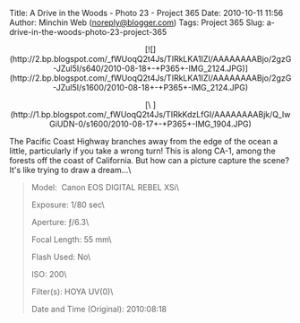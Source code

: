 Title: A Drive in the Woods - Photo 23 - Project 365
Date: 2010-10-11 11:56
Author: Minchin Web (noreply@blogger.com)
Tags: Project 365
Slug: a-drive-in-the-woods-photo-23-project-365

<div class="separator" style="clear: both; text-align: center;">

</p>
<p>
[![](http://2.bp.blogspot.com/_fWUoqQ2t4Js/TIRkLKA1IZI/AAAAAAAABjo/2gzG-JZul5I/s640/2010-08-18+-+P365+-IMG_2124.JPG)](http://2.bp.blogspot.com/_fWUoqQ2t4Js/TIRkLKA1IZI/AAAAAAAABjo/2gzG-JZul5I/s1600/2010-08-18+-+P365+-IMG_2124.JPG)

</div>

</p>
<div class="separator" style="clear: both; text-align: center;">

</p>
<p>
[\
](http://1.bp.blogspot.com/_fWUoqQ2t4Js/TIRkKdzLfGI/AAAAAAAABjk/Q_IwGiUDN-0/s1600/2010-08-17+-+P365+-IMG_1904.JPG)

</div>

</p>
The Pacific Coast Highway branches away from the edge of the ocean a
little, particularly if you take a wrong turn! This is along CA-1, among
the forests off the coast of California. But how can a picture capture
the scene? It's like trying to draw a dream...\

> </p>
> <span style="color: #666666;">Model: </span> Canon EOS DIGITAL REBEL
> XSi\
>
> <!-- <span style="color: #666666;">Lens ID:&nbsp;</span> EF-S18-55mm f/3.5-5.6 IS<br /> -->
>
> <span style="color: #666666;">Exposure: </span>1/80 sec\
>
> <span style="color: #666666;">Aperture: </span>ƒ/6.3\
>
> <span style="color: #666666;">Focal Length: </span>55 mm\
>
> <span style="color: #666666;">Flash Used: </span>No\
>
> <span style="color: #666666;">ISO: </span>200\
>
> <span style="color: #666666;">Filter(s): </span>HOYA UV(0)\
>
> <span style="color: #666666;">Date and Time
> (Original): </span>2010:08:18 <!-- 10:28 -->
>
> <p>

</p>

